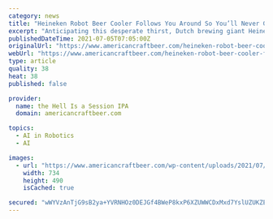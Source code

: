 ```yaml
---
category: news
title: "Heineken Robot Beer Cooler Follows You Around So You’ll Never Go Thirsty"
excerpt: "Anticipating this desperate thirst, Dutch brewing giant Heineken recently unveiled the Beer Outdoor Transporter (B.O.T.) a company branded green robot that using motion sensor technology will faithfully follow its owner around so that ice cold beer is never far from reach."
publishedDateTime: 2021-07-05T07:05:00Z
originalUrl: "https://www.americancraftbeer.com/heineken-robot-beer-cooler-follows-you-around-so-youll-never-go-thirsty/"
webUrl: "https://www.americancraftbeer.com/heineken-robot-beer-cooler-follows-you-around-so-youll-never-go-thirsty/"
type: article
quality: 38
heat: 38
published: false

provider:
  name: the Hell Is a Session IPA
  domain: americancraftbeer.com

topics:
  - AI in Robotics
  - AI

images:
  - url: "https://www.americancraftbeer.com/wp-content/uploads/2021/07/Heineken-Bing-1.jpg"
    width: 734
    height: 490
    isCached: true

secured: "wWYVzAnTjG9sB2ya+YVRNHOz0DEJGf4BWeP8kxP6XZUWWCDxMxd7YslUZUKZEPm11j/H2n1DC6U/FHnZkiBoKEhuq0f+SYky4JqhjeSFo3sr+7qfv2rqOAeyLnEWpAAEZyCVyRBnhqZXuSLDI6n0+nB733ejWMAD7Z5NFxiJpCs1qLlQWZrPtnDCq5KoHDPiivN8fW5Sj04s0lj/3t7KvXAYtwEbLTIjLXuIP5R7kNBHWcjAD8IS6FTBYUycYHq1YtBOQ7Y+g6c8lBfcsDMTB4fUxxH6mLzE7sYruTOCd4umO3cgmjNCwgJiNDnbUWNR82yA+oAbQudjBvVb9Q6r4nyc5Mw7IZQNGZyH+Vm+lxo=;P0i0qvYwBwpeU+k8vqXrBQ=="
---
```


